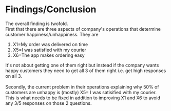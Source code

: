 <h1>Findings/Conclusion</h1>
The overall finding is twofold. 
<br>
First that there are three aspects of company's operations that determine customer happiness/unhappiness. They are 
<ol>
  <li>X1=My order was delivered on time</li>
  <li>X5=I was satisfied with my courier</li>
  <li>X6=The app makes ordering easy</li>
</ol>
It's not about getting one of them right but instead if the company wants happy customers they need to get all 3 of them right i.e. get high responses on all 3. 
<br>
<br>
Secondly, the current problem in their operations explaining why 50% of customers are unhappy is (mostly) X5= I was satisified with my courier. 
<br>
This is what needs to be fixed in addition to improving X1 and X6 to avoid any 3/5 responses on those 2 questions. 
